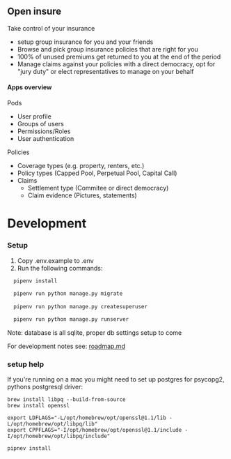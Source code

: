 ## Open insure

Take control of your insurance
- setup group insurance for you and your friends
- Browse and pick group insurance policies that are right for you
- 100% of unused premiums get returned to you at the end of the period
- Manage claims against your policies with a direct democracy, opt for "jury duty" or elect representatives to manage on your behalf 

#### Apps overview

Pods
  - User profile
  - Groups of users
  - Permissions/Roles
  - User authentication

Policies
  - Coverage types (e.g. property, renters, etc.)
  - Policy types (Capped Pool, Perpetual Pool, Capital Call)
  - Claims
    - Settlement type (Commitee or direct democracy)
    - Claim evidence (Pictures, statements)

# Development 
### Setup

1. Copy .env.example to .env
2. Run the following commands:
```bash
  pipenv install
  
  pipenv run python manage.py migrate
  
  pipenv run python manage.py createsuperuser

  pipenv run python manage.py runserver 
```
Note: database is all sqlite, proper db settings setup to come

For development notes see: [roadmap.md](./roadmap.md)

### setup help

If you're running on a mac you might need to set up postgres for psycopg2, pythons postgresql driver:
```
brew install libpq --build-from-source
brew install openssl

export LDFLAGS="-L/opt/homebrew/opt/openssl@1.1/lib -L/opt/homebrew/opt/libpq/lib"
export CPPFLAGS="-I/opt/homebrew/opt/openssl@1.1/include -I/opt/homebrew/opt/libpq/include"

pipnev install
```
